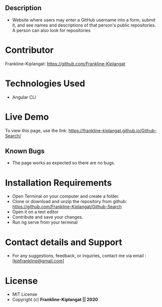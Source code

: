 ## Description

*  Website where users may enter a GitHub username into a form, submit it, and see names and descriptions of that person's public repositories. A person can also look for repositories

# Contributor
Frankline-Kiplangat: https://github.com/Frankline-Kiplangat

# Technologies Used

* Angular CLI

# Live Demo
To view this page, use the link: https://frankline-kiplangat.github.io/Github-Search/

## Known Bugs
* The page works as expected so there are no bugs. 

# Installation Requirements

* Open Terminal on your computer and create a folder. 
* Clone or download and unzip the repository from github: https://github.com/Frankline-Kiplangat/Github-Search
* Open it on a text editor
* Contribute and save your changes.
* Run ng serve from your terminal 


# Contact details and Support
* For any suggestions, feedback, or inquiries, contact me via email : [kipfrankline@gmail.com]

# License 
* MIT License
* Copyright (c) **Frankline-Kiplangat || 2020**